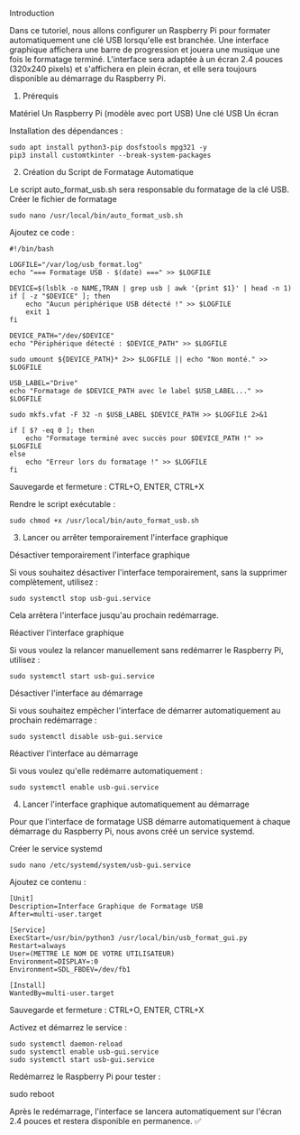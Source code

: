 Introduction

Dans ce tutoriel, nous allons configurer un Raspberry Pi pour formater automatiquement une clé USB lorsqu'elle est branchée. Une interface graphique affichera une barre de progression et jouera une musique une fois le formatage terminé. L'interface sera adaptée à un écran 2.4 pouces (320x240 pixels) et s'affichera en plein écran, et elle sera toujours disponible au démarrage du Raspberry Pi.

1. Prérequis

Matériel
Un Raspberry Pi (modèle avec port USB)
Une clé USB
Un écran 



Installation des dépendances :

```sudo apt update && sudo apt upgrade -y
sudo apt install python3-pip dosfstools mpg321 -y
pip3 install customtkinter --break-system-packages
```


2. Création du Script de Formatage Automatique

Le script auto_format_usb.sh sera responsable du formatage de la clé USB.
Créer le fichier de formatage
```
sudo nano /usr/local/bin/auto_format_usb.sh
```
Ajoutez ce code :
```
#!/bin/bash

LOGFILE="/var/log/usb_format.log"
echo "=== Formatage USB - $(date) ===" >> $LOGFILE

DEVICE=$(lsblk -o NAME,TRAN | grep usb | awk '{print $1}' | head -n 1)
if [ -z "$DEVICE" ]; then
    echo "Aucun périphérique USB détecté !" >> $LOGFILE
    exit 1
fi

DEVICE_PATH="/dev/$DEVICE"
echo "Périphérique détecté : $DEVICE_PATH" >> $LOGFILE

sudo umount ${DEVICE_PATH}* 2>> $LOGFILE || echo "Non monté." >> $LOGFILE

USB_LABEL="Drive"
echo "Formatage de $DEVICE_PATH avec le label $USB_LABEL..." >> $LOGFILE

sudo mkfs.vfat -F 32 -n $USB_LABEL $DEVICE_PATH >> $LOGFILE 2>&1

if [ $? -eq 0 ]; then
    echo "Formatage terminé avec succès pour $DEVICE_PATH !" >> $LOGFILE
else
    echo "Erreur lors du formatage !" >> $LOGFILE
fi

```

Sauvegarde et fermeture : CTRL+O, ENTER, CTRL+X



Rendre le script exécutable :
```
sudo chmod +x /usr/local/bin/auto_format_usb.sh
```


3. Lancer ou arrêter temporairement l'interface graphique

Désactiver temporairement l'interface graphique

Si vous souhaitez désactiver l'interface temporairement, sans la supprimer complètement, utilisez :
```
sudo systemctl stop usb-gui.service
```
Cela arrêtera l'interface jusqu'au prochain redémarrage.

Réactiver l'interface graphique

Si vous voulez la relancer manuellement sans redémarrer le Raspberry Pi, utilisez :
```
sudo systemctl start usb-gui.service
```
Désactiver l'interface au démarrage

Si vous souhaitez empêcher l'interface de démarrer automatiquement au prochain redémarrage :
```
sudo systemctl disable usb-gui.service
```
Réactiver l'interface au démarrage

Si vous voulez qu'elle redémarre automatiquement :
```
sudo systemctl enable usb-gui.service
```
4. Lancer l'interface graphique automatiquement au démarrage

Pour que l'interface de formatage USB démarre automatiquement à chaque démarrage du Raspberry Pi, nous avons créé un service systemd.

Créer le service systemd
```
sudo nano /etc/systemd/system/usb-gui.service
```
Ajoutez ce contenu :
```
[Unit]
Description=Interface Graphique de Formatage USB
After=multi-user.target

[Service]
ExecStart=/usr/bin/python3 /usr/local/bin/usb_format_gui.py
Restart=always
User=(METTRE LE NOM DE VOTRE UTILISATEUR)
Environment=DISPLAY=:0
Environment=SDL_FBDEV=/dev/fb1

[Install]
WantedBy=multi-user.target
```
Sauvegarde et fermeture : CTRL+O, ENTER, CTRL+X

Activez et démarrez le service :
```
sudo systemctl daemon-reload
sudo systemctl enable usb-gui.service
sudo systemctl start usb-gui.service
```
Redémarrez le Raspberry Pi pour tester :

sudo reboot

Après le redémarrage, l'interface se lancera automatiquement sur l'écran 2.4 pouces et restera disponible en permanence. ✅

